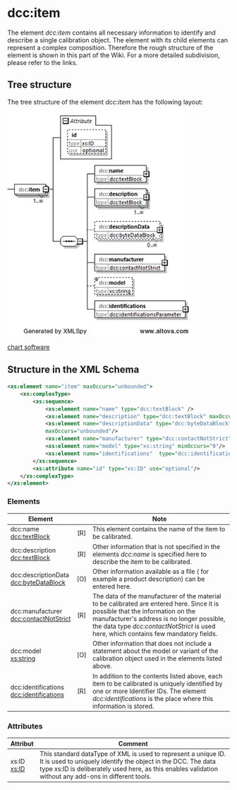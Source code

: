# dcc:item 

The element *dcc:item* contains all necessary information to identify and describe a single calibration object. The element with its child elements can represent a complex composition. Therefore the rough structure of the element is shown in this part of the Wiki. For a more detailed subdivision, please refer to the links. 

## Tree structure

The tree structure of the element *dcc:item*  has the following layout:

<img src="../../images/item_raw.png" alt="item_raw" width="415" />

[chart software](../XSD_diagramviewer.md)



## Structure in the XML Schema

```xml
<xs:element name="item" maxOccurs="unbounded">
	<xs:complexType>
		<xs:sequence>
			<xs:element name="name" type="dcc:textBlock" />
			<xs:element name="description" type="dcc:textBlock" maxOccurs="unbounded"/>
			<xs:element name="descriptionData" type="dcc:byteDataBlock" minOccurs="0" 
			maxOccurs="unbounded"/>
			<xs:element name="manufacturer" type="dcc:contactNotStrict"/>
			<xs:element name="model" type="xs:string" minOccurs="0"/>
			<xs:element name="identifications"  type="dcc:identificationsParameter" />
		</xs:sequence>
		<xs:attribute name="id" type="xs:ID" use="optional"/>
	</xs:complexType>
</xs:element>
```

### Elements
|Element||Note|
|-|:-:|-|
|dcc:name <br>[dcc:textBlock](../auxElements/textBlock.md)|[R]|This element contains the name of the item to be calibrated.|
|dcc:description <br>[dcc:textBlock](../auxElements/textBlock.md)|[R]|Other information that is not specified in the elements *dcc:name* is specified here to describe the item to be calibrated.|
|dcc:descriptionData <br>[dcc:byteDataBlock](../auxElements/byteDataBlock.md)|[O]|Other information available as a file ( for example a product description) can be entered here.|
|dcc:manufacturer <br>[dcc:contactNotStrict](../auxElements/contactNotStrict.md)|[R]|The data of the manufacturer of the material to be calibrated are entered here. Since it is possible that the information on the manufacturer's address is no longer possible, the data type *dcc:contactNotStrict* is used here, which contains few mandatory fields.|
|dcc:model <br> [xs:string](https://www.w3.org/TR/xmlschema-2/#string)|[O]|Other information that does not include a statement about the model or variant of the calibration object used in the elements listed above.|
|dcc:identifications <br>[dcc:identifications](identifications.md)|[R]|In addition to the contents listed above, each item to be calibrated is uniquely identified by one or more Identifier IDs. The element *dcc:identifications* is the place where this information is stored.|

### Attributes

|Attribut|Comment|
|-|-|
|xs:ID<br>[xs:ID](https://www.w3.org/TR/xmlschema-2/#ID)| This standard dataType of XML is used to represent a unique ID. It is used to uniquely identify the object in the DCC. The data type xs:ID is deliberately used here, as this enables validation without any add-ons in different tools.|

